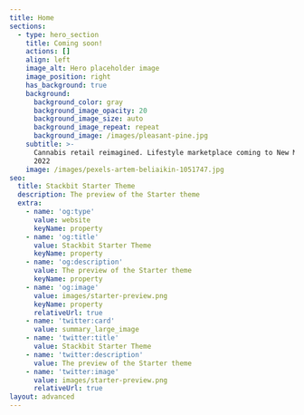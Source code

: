 ```yaml
---
title: Home
sections:
  - type: hero_section
    title: Coming soon!
    actions: []
    align: left
    image_alt: Hero placeholder image
    image_position: right
    has_background: true
    background:
      background_color: gray
      background_image_opacity: 20
      background_image_size: auto
      background_image_repeat: repeat
      background_image: /images/pleasant-pine.jpg
    subtitle: >-
      Cannabis retail reimagined. Lifestyle marketplace coming to New Mexico
      2022
    image: /images/pexels-artem-beliaikin-1051747.jpg
seo:
  title: Stackbit Starter Theme
  description: The preview of the Starter theme
  extra:
    - name: 'og:type'
      value: website
      keyName: property
    - name: 'og:title'
      value: Stackbit Starter Theme
      keyName: property
    - name: 'og:description'
      value: The preview of the Starter theme
      keyName: property
    - name: 'og:image'
      value: images/starter-preview.png
      keyName: property
      relativeUrl: true
    - name: 'twitter:card'
      value: summary_large_image
    - name: 'twitter:title'
      value: Stackbit Starter Theme
    - name: 'twitter:description'
      value: The preview of the Starter theme
    - name: 'twitter:image'
      value: images/starter-preview.png
      relativeUrl: true
layout: advanced
---
```


